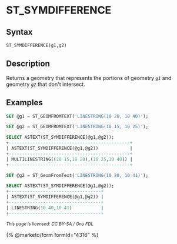 # ST\_SYMDIFFERENCE

## Syntax

```sql
ST_SYMDIFFERENCE(g1,g2)
```

## Description

Returns a geometry that represents the portions of geometry _`g1`_ and geometry _`g2`_ that don't intersect.

## Examples

```sql
SET @g1 = ST_GEOMFROMTEXT('LINESTRING(10 20, 10 40)');

SET @g2 = ST_GEOMFROMTEXT('LINESTRING(10 15, 10 25)');

SELECT ASTEXT(ST_SYMDIFFERENCE(@g1,@g2));
+----------------------------------------------+
| ASTEXT(ST_SYMDIFFERENCE(@g1,@g2))            |
+----------------------------------------------+
| MULTILINESTRING((10 15,10 20),(10 25,10 40)) |
+----------------------------------------------+

SET @g2 = ST_GeomFromText('LINESTRING(10 20, 10 41)');

SELECT ASTEXT(ST_SYMDIFFERENCE(@g1,@g2));
+-----------------------------------+
| ASTEXT(ST_SYMDIFFERENCE(@g1,@g2)) |
+-----------------------------------+
| LINESTRING(10 40,10 41)           |
+-----------------------------------+
```

<sub>_This page is licensed: CC BY-SA / Gnu FDL_</sub>

{% @marketo/form formId="4316" %}
